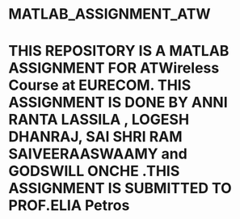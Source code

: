 # MATLAB_ASSIGNMENT_ATW
# THIS REPOSITORY IS A MATLAB ASSIGNMENT FOR ATWireless Course at EURECOM. THIS ASSIGNMENT IS DONE BY ANNI RANTA LASSILA , LOGESH DHANRAJ, SAI SHRI RAM SAIVEERAASWAAMY and GODSWILL ONCHE .THIS ASSIGNMENT IS SUBMITTED TO PROF.ELIA Petros
